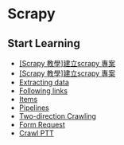 # Scrapy

 
 ## Start Learning
 
 <ul>
    <li><a href = "https://github.com/Eddie02582/Scrapy/tree/master/%5BScrapy%20%E6%95%99%E5%AD%B8%5D%E5%BB%BA%E7%AB%8Bscrapy%20%E5%B0%88%E6%A1%88">[Scrapy 教學]建立scrapy 專案</a></li>
    <li><a href = "https://github.com/Eddie02582/Scrapy/tree/master/%5BScrapy%20%E6%95%99%E5%AD%B82%5DCSS%E5%AE%9A%E4%BD%8D%E5%85%83%E7%B4%A0%E6%96%B9%E6%B3%95">[Scrapy 教學]建立scrapy 專案</a></li>	
	<li><a href = "https://github.com/Eddie02582/Scrapy/tree/master/Extracting%20data">Extracting data</a></li>
    <li><a href = "https://github.com/Eddie02582/Scrapy/tree/master/Following%20links">Following links</a></li>    
    <li><a href = "https://github.com/Eddie02582/Scrapy/tree/master/Items">Items</a></li>    
    <li><a href = "https://github.com/Eddie02582/Scrapy/tree/master/Pipelines">Pipelines</a></li>
    <li><a href = "https://github.com/Eddie02582/Scrapy/tree/master/Two-direction%20Crawling">Two-direction Crawling</a></li>
    <li><a href = "https://github.com/Eddie02582/Scrapy/tree/master/Form%20Request">Form Request</a></li>
    <li><a href = "https://github.com/Eddie02582/Scrapy/tree/master/PTT%20Spider">Crawl PTT</a></li>
</ul>
 
 
 
 
 
 
 
 
 
 
 
 
 
 
 
 
 
 